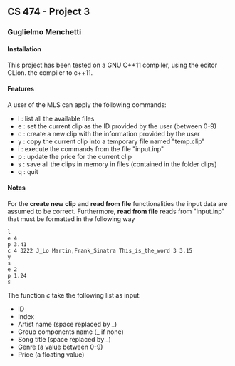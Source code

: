 ## CS 474 - Project 3
### Guglielmo Menchetti

#### Installation

This project has been tested on a GNU C++11 compiler, using the editor CLion. the compiler to c++11.

#### Features

A user of the MLS can apply the following commands:

- l : list all the available files
- e : set the current clip as the ID provided by the user (between 0-9)
- c : create a new clip with the information provided by the user
- y : copy the current clip into a temporary file named "temp.clip"
- i : execute the commands from the file "input.inp"
- p : update the price for the current clip
- s : save all the clips in memory in files (contained in the folder clips)
- q : quit

#### Notes

For the __create new clip__ and __read from file__ functionalities the input data are assumed to be 
correct. Furthermore, __read from file__ reads from "input.inp" that must be formatted in the following
way
```
l
e 4
p 3.41
c 4 3222 J_Lo Martin,Frank_Sinatra This_is_the_word 3 3.15
y 
s
e 2
p 1.24
s
```
The function _c_ take the following list as input:
- ID 
- Index 
- Artist name (space replaced by _)
- Group components name (_ if none)
- Song title (space replaced by _)
- Genre (a value between 0-9)
- Price (a floating value)
